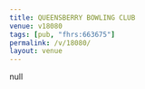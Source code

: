 ```yaml
---
title: QUEENSBERRY BOWLING CLUB
venue: v18080
tags: [pub, "fhrs:663675"]
permalink: /v/18080/
layout: venue
---
```

null